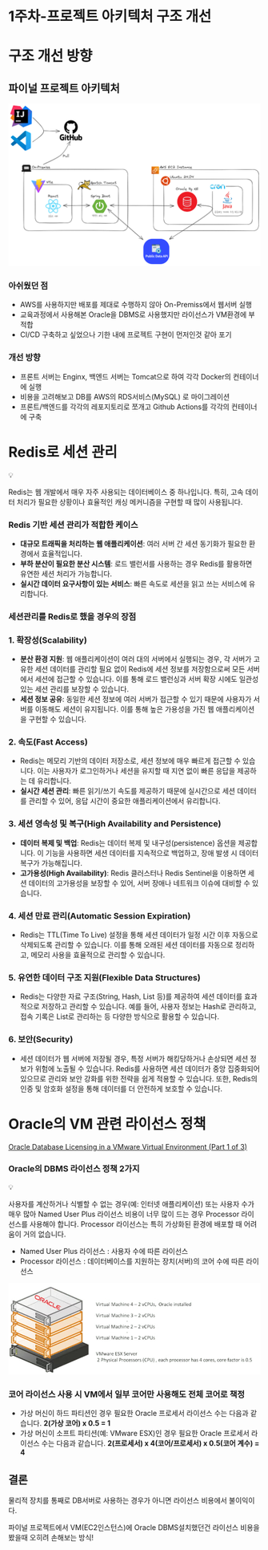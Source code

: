 # 1주차-프로젝트 아키텍처 구조 개선

# 구조 개선 방향

## 파이널 프로젝트 아키텍처

![프로젝트 아키텍처.png](1%E1%84%8C%E1%85%AE%E1%84%8E%E1%85%A1-%E1%84%91%E1%85%B3%E1%84%85%E1%85%A9%E1%84%8C%E1%85%A6%E1%86%A8%E1%84%90%E1%85%B3%20%E1%84%8B%E1%85%A1%E1%84%8F%E1%85%B5%E1%84%90%E1%85%A6%E1%86%A8%E1%84%8E%E1%85%A5%20%E1%84%80%E1%85%AE%E1%84%8C%E1%85%A9%20%E1%84%80%E1%85%A2%E1%84%89%E1%85%A5%E1%86%AB%201342348c645180f68093fd6677d38734/%25ED%2594%2584%25EB%25A1%259C%25EC%25A0%259D%25ED%258A%25B8_%25EC%2595%2584%25ED%2582%25A4%25ED%2585%258D%25EC%25B2%2598.png)

### 아쉬웠던 점

- AWS를 사용하지만 배포를 제대로 수행하지 않아 On-Premiss에서 웹서버 실행
- 교육과정에서 사용해본 Oracle을 DBMS로 사용했지만 라이선스가 VM환경에 부적합
- CI/CD 구축하고 싶었으나 기한 내에 프로젝트 구현이 먼저인것 같아 포기

### 개선 방향

- 프론트 서버는 Enginx, 백엔드 서버는 Tomcat으로 하여 각각 Docker의 컨테이너에 실행
- 비용을 고려해보고 DB를 AWS의 RDS서비스(MySQL) 로 마이그레이션
- 프론트/백엔드를 각각의 레포지토리로 쪼개고 Github Actions를 각각의 컨테이너에 구축

# Redis로 세션 관리

<aside>
💡

Redis는 웹 개발에서 매우 자주 사용되는 데이터베이스 중 하나입니다. 특히, 고속 데이터 처리가 필요한 상황이나 효율적인 캐싱 메커니즘을 구현할 때 많이 사용됩니다.

</aside>

### Redis 기반 세션 관리가 적합한 케이스

- **대규모 트래픽을 처리하는 웹 애플리케이션**: 여러 서버 간 세션 동기화가 필요한 환경에서 효율적입니다.
- **부하 분산이 필요한 분산 시스템**: 로드 밸런서를 사용하는 경우 Redis를 활용하면 유연한 세션 처리가 가능합니다.
- **실시간 데이터 요구사항이 있는 서비스**: 빠른 속도로 세션을 읽고 쓰는 서비스에 유리합니다.

### 세션관리를 Redis로 했을 경우의 장점

### 1. **확장성(Scalability)**

- **분산 환경 지원**: 웹 애플리케이션이 여러 대의 서버에서 실행되는 경우, 각 서버가 고유한 세션 데이터를 관리할 필요 없이 Redis에 세션 정보를 저장함으로써 모든 서버에서 세션에 접근할 수 있습니다. 이를 통해 로드 밸런싱과 서버 확장 시에도 일관성 있는 세션 관리를 보장할 수 있습니다.
- **세션 정보 공유**: 동일한 세션 정보에 여러 서버가 접근할 수 있기 때문에 사용자가 서버를 이동해도 세션이 유지됩니다. 이를 통해 높은 가용성을 가진 웹 애플리케이션을 구현할 수 있습니다.

### 2. **속도(Fast Access)**

- Redis는 메모리 기반의 데이터 저장소로, 세션 정보에 매우 빠르게 접근할 수 있습니다. 이는 사용자가 로그인하거나 세션을 유지할 때 지연 없이 빠른 응답을 제공하는 데 유리합니다.
- **실시간 세션 관리**: 빠른 읽기/쓰기 속도를 제공하기 때문에 실시간으로 세션 데이터를 관리할 수 있어, 응답 시간이 중요한 애플리케이션에서 유리합니다.

### 3. **세션 영속성 및 복구(High Availability and Persistence)**

- **데이터 복제 및 백업**: Redis는 데이터 복제 및 내구성(persistence) 옵션을 제공합니다. 이 기능을 사용하면 세션 데이터를 지속적으로 백업하고, 장애 발생 시 데이터 복구가 가능해집니다.
- **고가용성(High Availability)**: Redis 클러스터나 Redis Sentinel을 이용하면 세션 데이터의 고가용성을 보장할 수 있어, 서버 장애나 네트워크 이슈에 대비할 수 있습니다.

### 4. **세션 만료 관리(Automatic Session Expiration)**

- Redis는 TTL(Time To Live) 설정을 통해 세션 데이터가 일정 시간 이후 자동으로 삭제되도록 관리할 수 있습니다. 이를 통해 오래된 세션 데이터를 자동으로 정리하고, 메모리 사용을 효율적으로 관리할 수 있습니다.

### 5. **유연한 데이터 구조 지원(Flexible Data Structures)**

- Redis는 다양한 자료 구조(String, Hash, List 등)를 제공하여 세션 데이터를 효과적으로 저장하고 관리할 수 있습니다. 예를 들어, 사용자 정보는 Hash로 관리하고, 접속 기록은 List로 관리하는 등 다양한 방식으로 활용할 수 있습니다.

### 6. **보안(Security)**

- 세션 데이터가 웹 서버에 저장될 경우, 특정 서버가 해킹당하거나 손상되면 세션 정보가 위험에 노출될 수 있습니다. Redis를 사용하면 세션 데이터가 중앙 집중화되어 있으므로 관리와 보안 강화를 위한 전략을 쉽게 적용할 수 있습니다. 또한, Redis의 인증 및 암호화 설정을 통해 데이터를 더 안전하게 보호할 수 있습니다.

# Oracle의 VM 관련 라이선스 정책

[Oracle Database Licensing in a VMware Virtual Environment (Part 1 of 3)](https://www.flexera.com/blog/it-asset-management/oracle-database-licensing-in-a-vmware-virtual-environment-part-1-of-3-2/)

### Oracle의 DBMS 라이선스 정책 2가지

<aside>
💡

사용자를 계산하거나 식별할 수 없는 경우(예: 인터넷 애플리케이션) 또는 사용자 수가 매우 많아 Named User Plus 라이선스 비용이 너무 많이 드는 경우 Processor 라이선스를 사용해야 합니다. Processor 라이선스는 특히 가상화된 환경에 배포할 때 어려움이 거의 없습니다.

</aside>

- Named User Plus 라이선스 : 사용자 수에 따른 라이선스
- Processor 라이선스 : 데이터베이스를 지원하는 장치(서버)의 코어 수에 따른 라이선스

![image.png](1%E1%84%8C%E1%85%AE%E1%84%8E%E1%85%A1-%E1%84%91%E1%85%B3%E1%84%85%E1%85%A9%E1%84%8C%E1%85%A6%E1%86%A8%E1%84%90%E1%85%B3%20%E1%84%8B%E1%85%A1%E1%84%8F%E1%85%B5%E1%84%90%E1%85%A6%E1%86%A8%E1%84%8E%E1%85%A5%20%E1%84%80%E1%85%AE%E1%84%8C%E1%85%A9%20%E1%84%80%E1%85%A2%E1%84%89%E1%85%A5%E1%86%AB%201342348c645180f68093fd6677d38734/image.png)

### 코어 라이선스 사용 시 VM에서 일부 코어만 사용해도 전체 코어로 책정

- 가상 머신이 하드 파티션인 경우 필요한 Oracle 프로세서 라이선스 수는 다음과 같습니다. **2(가상 코어) x 0.5 = 1**
- 가상 머신이 소프트 파티션(예: VMware ESX)인 경우 필요한 Oracle 프로세서 라이선스 수는 다음과 같습니다. **2(프로세서) x 4(코어/프로세서) x 0.5(코어 계수) = 4**

## 결론

물리적 장치를 통째로 DB서버로 사용하는 경우가 아니면 라이선스 비용에서 불이익이다.

파이널 프로젝트에서 VM(EC2인스턴스)에 Oracle DBMS설치했던건 라이선스 비용을 봤을때 오히려 손해보는 방식!